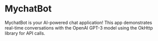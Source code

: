 # MychatBot
MychatBot is your AI-powered chat application! This app demonstrates real-time conversations with the OpenAI GPT-3 model using the OkHttp library for API calls.
